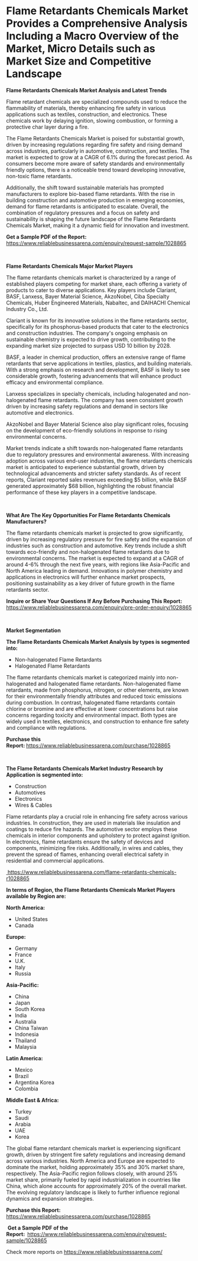<p><h1>Flame Retardants Chemicals Market Provides a Comprehensive Analysis Including a Macro Overview of the Market, Micro Details such as Market Size and Competitive Landscape</h1></p><p><strong>Flame Retardants Chemicals Market Analysis and Latest Trends</strong></p>
<p><p>Flame retardant chemicals are specialized compounds used to reduce the flammability of materials, thereby enhancing fire safety in various applications such as textiles, construction, and electronics. These chemicals work by delaying ignition, slowing combustion, or forming a protective char layer during a fire.</p><p>The Flame Retardants Chemicals Market is poised for substantial growth, driven by increasing regulations regarding fire safety and rising demand across industries, particularly in automotive, construction, and textiles. The market is expected to grow at a CAGR of 6.1% during the forecast period. As consumers become more aware of safety standards and environmentally friendly options, there is a noticeable trend toward developing innovative, non-toxic flame retardants. </p><p>Additionally, the shift toward sustainable materials has prompted manufacturers to explore bio-based flame retardants. With the rise in building construction and automotive production in emerging economies, demand for flame retardants is anticipated to escalate. Overall, the combination of regulatory pressures and a focus on safety and sustainability is shaping the future landscape of the Flame Retardants Chemicals Market, making it a dynamic field for innovation and investment.</p></p>
<p><strong>Get a Sample PDF of the Report:&nbsp;</strong> <a href="https://www.reliablebusinessarena.com/enquiry/request-sample/1028865?utm_campaign=3091&utm_medium=2&utm_source=Github&utm_content=ia&utm_term=21032025&utm_id=flame-retardants-chemicals">https://www.reliablebusinessarena.com/enquiry/request-sample/1028865</a></p>
<p>&nbsp;</p>
<p><strong>Flame Retardants Chemicals Major Market Players</strong></p>
<p><p>The flame retardants chemicals market is characterized by a range of established players competing for market share, each offering a variety of products to cater to diverse applications. Key players include Clariant, BASF, Lanxess, Bayer Material Science, AkzoNobel, Ciba Specialty Chemicals, Huber Engineered Materials, Nabaltec, and DAIHACHI Chemical Industry Co., Ltd.</p><p>Clariant is known for its innovative solutions in the flame retardants sector, specifically for its phosphorus-based products that cater to the electronics and construction industries. The company's ongoing emphasis on sustainable chemistry is expected to drive growth, contributing to the expanding market size projected to surpass USD 10 billion by 2028.</p><p>BASF, a leader in chemical production, offers an extensive range of flame retardants that serve applications in textiles, plastics, and building materials. With a strong emphasis on research and development, BASF is likely to see considerable growth, fostering advancements that will enhance product efficacy and environmental compliance.</p><p>Lanxess specializes in specialty chemicals, including halogenated and non-halogenated flame retardants. The company has seen consistent growth driven by increasing safety regulations and demand in sectors like automotive and electronics.</p><p>AkzoNobel and Bayer Material Science also play significant roles, focusing on the development of eco-friendly solutions in response to rising environmental concerns.</p><p>Market trends indicate a shift towards non-halogenated flame retardants due to regulatory pressures and environmental awareness. With increasing adoption across various end-user industries, the flame retardants chemicals market is anticipated to experience substantial growth, driven by technological advancements and stricter safety standards. As of recent reports, Clariant reported sales revenues exceeding $5 billion, while BASF generated approximately $68 billion, highlighting the robust financial performance of these key players in a competitive landscape.</p></p>
<p>&nbsp;</p>
<p><strong>What Are The Key Opportunities For Flame Retardants Chemicals Manufacturers?</strong></p>
<p><p>The flame retardants chemicals market is projected to grow significantly, driven by increasing regulatory pressure for fire safety and the expansion of industries such as construction and automotive. Key trends include a shift towards eco-friendly and non-halogenated flame retardants due to environmental concerns. The market is expected to expand at a CAGR of around 4-6% through the next five years, with regions like Asia-Pacific and North America leading in demand. Innovations in polymer chemistry and applications in electronics will further enhance market prospects, positioning sustainability as a key driver of future growth in the flame retardants sector.</p></p>
<p><strong>Inquire or Share Your Questions If Any Before Purchasing This Report:</strong> <a href="https://www.reliablebusinessarena.com/enquiry/pre-order-enquiry/1028865?utm_campaign=3091&utm_medium=2&utm_source=Github&utm_content=ia&utm_term=21032025&utm_id=flame-retardants-chemicals">https://www.reliablebusinessarena.com/enquiry/pre-order-enquiry/1028865</a></p>
<p>&nbsp;</p>
<p><strong>Market Segmentation</strong></p>
<p><strong>The Flame Retardants Chemicals Market Analysis by types is segmented into:</strong></p>
<p><ul><li>Non-halogenated Flame Retardants</li><li>Halogenated Flame Retardants</li></ul></p>
<p><p>The flame retardants chemicals market is categorized mainly into non-halogenated and halogenated flame retardants. Non-halogenated flame retardants, made from phosphorus, nitrogen, or other elements, are known for their environmentally friendly attributes and reduced toxic emissions during combustion. In contrast, halogenated flame retardants contain chlorine or bromine and are effective at lower concentrations but raise concerns regarding toxicity and environmental impact. Both types are widely used in textiles, electronics, and construction to enhance fire safety and compliance with regulations.</p></p>
<p><strong>Purchase this Report:&nbsp;</strong><a href="https://www.reliablebusinessarena.com/purchase/1028865?utm_campaign=3091&utm_medium=2&utm_source=Github&utm_content=ia&utm_term=21032025&utm_id=flame-retardants-chemicals">https://www.reliablebusinessarena.com/purchase/1028865</a></p>
<p>&nbsp;</p>
<p><strong>The Flame Retardants Chemicals Market Industry Research by Application is segmented into:</strong></p>
<p><ul><li>Construction</li><li>Automotives</li><li>Electronics</li><li>Wires & Cables</li></ul></p>
<p><p>Flame retardants play a crucial role in enhancing fire safety across various industries. In construction, they are used in materials like insulation and coatings to reduce fire hazards. The automotive sector employs these chemicals in interior components and upholstery to protect against ignition. In electronics, flame retardants ensure the safety of devices and components, minimizing fire risks. Additionally, in wires and cables, they prevent the spread of flames, enhancing overall electrical safety in residential and commercial applications.</p></p>
<p><a href="https://www.reliablebusinessarena.com/flame-retardants-chemicals-r1028865?utm_campaign=3091&utm_medium=2&utm_source=Github&utm_content=ia&utm_term=21032025&utm_id=flame-retardants-chemicals">&nbsp;https://www.reliablebusinessarena.com/flame-retardants-chemicals-r1028865</a></p>
<p><strong>In terms of Region, the Flame Retardants Chemicals Market Players available by Region are:</strong></p>
<p>
    <p> <strong> North America: </strong>
        <ul>
            <li>United States</li>
            <li>Canada</li>
        </ul>
        </p> 
    <p> <strong> Europe: </strong>
        <ul>
            <li>Germany</li>
            <li>France</li>
            <li>U.K.</li>
            <li>Italy</li>
            <li>Russia</li>
        </ul>
        </p> 
    <p> <strong> Asia-Pacific: </strong>
        <ul>
            <li>China</li>
            <li>Japan</li>
            <li>South Korea</li>
            <li>India</li>
            <li>Australia</li>
            <li>China Taiwan</li>
            <li>Indonesia</li>
            <li>Thailand</li>
            <li>Malaysia</li>
        </ul>
        </p> 
    <p> <strong> Latin America: </strong>
        <ul>
            <li>Mexico</li>
            <li>Brazil</li>
            <li>Argentina Korea</li>
            <li>Colombia</li>
        </ul>
        </p> 
    <p> <strong> Middle East & Africa: </strong>
        <ul>
            <li>Turkey</li>
            <li>Saudi</li>
            <li>Arabia</li>
            <li>UAE</li>
            <li>Korea</li>
        </ul>
    </p>
    </p>
<p><p>The global flame retardant chemicals market is experiencing significant growth, driven by stringent fire safety regulations and increasing demand across various industries. North America and Europe are expected to dominate the market, holding approximately 35% and 30% market share, respectively. The Asia-Pacific region follows closely, with around 25% market share, primarily fueled by rapid industrialization in countries like China, which alone accounts for approximately 20% of the overall market. The evolving regulatory landscape is likely to further influence regional dynamics and expansion strategies.</p></p>
<p><strong>Purchase this Report: </strong><a href="https://www.reliablebusinessarena.com/purchase/1028865?utm_campaign=3091&utm_medium=2&utm_source=Github&utm_content=ia&utm_term=21032025&utm_id=flame-retardants-chemicals">https://www.reliablebusinessarena.com/purchase/1028865</a></p>
<p>&nbsp;<strong>Get a Sample PDF of the Report:&nbsp;&nbsp;</strong><a href="https://www.reliablebusinessarena.com/enquiry/request-sample/1028865?utm_campaign=3091&utm_medium=2&utm_source=Github&utm_content=ia&utm_term=21032025&utm_id=flame-retardants-chemicals">https://www.reliablebusinessarena.com/enquiry/request-sample/1028865</a></p>
<p><strong></strong></p>
<p>Check more reports on <a href="https://www.reliablebusinessarena.com/?utm_campaign=3091&utm_medium=2&utm_source=Github&utm_content=ia&utm_term=21032025&utm_id=flame-retardants-chemicals">https://www.reliablebusinessarena.com/</a></p>